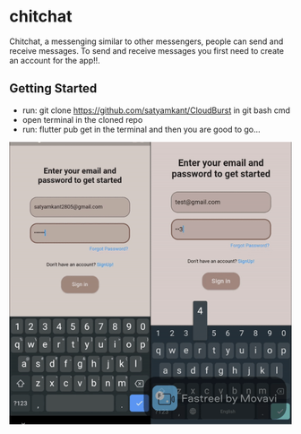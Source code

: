 # chitchat
Chitchat, a messenging similar to other messengers, people can send and receive messages.
To send and receive messages you first need to create an account for the app!!.

## Getting Started
  * run: git clone https://github.com/satyamkant/CloudBurst in git bash cmd
  * open terminal in the cloned repo
  * run: flutter pub get in the terminal and then you are good to go...


![](chatapp.gif)
